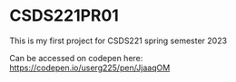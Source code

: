 # CSDS221PR01
This is my first project for CSDS221 spring semester 2023

Can be accessed on codepen here: https://codepen.io/userg225/pen/JjaaqOM 
